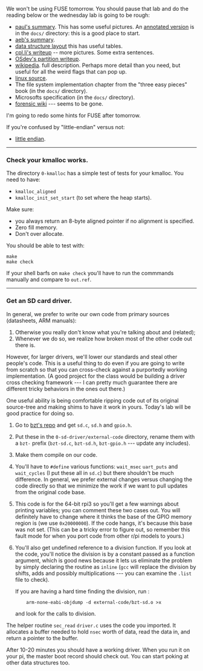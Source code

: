 We won't be using FUSE tomorrow.  You should pause that lab and do the reading below
or the wednesday lab is going to be rough:

  - [paul's summary](https://www.pjrc.com/tech/8051/ide/fat32.html).  This has
    some useful pictures.   An [annotated version](docs/pauls-fat32.annoted.pdf)
    is in the `docs/` directory: this is a good place to start.
  - [aeb's summary](https://www.win.tue.nl/~aeb/linux/fs/fat/fat-1.html).
  - [data structure layout](http://www.c-jump.com/CIS24/Slides/FileSysDataStructs/FileSysDataStructs.html) this has useful tables.
  - [cpl.li's writeup](https://cpl.li/2019/mbrfat/) -- more pictures.  Some
    extra sentences.
  - [OSdev's partition writeup](https://wiki.osdev.org/Partition_Table).
  -  [wikipedia](https://en.wikipedia.org/wiki/Design_of_the_FAT_file_system).
     full description.  Perhaps more detail than you need, but useful
     for all the weird flags that can pop up.
  - [linux source](https://elixir.bootlin.com/linux/latest/source/fs/fat/dir.c).
  - The file system implementation chapter from the "three easy pieces" book 
    (in the `docs/` directory).
  - Microsofts specification (in the `docs/` directory).
  - [forensic wiki](https://www.forensicswiki.org/wiki/FAT) --- seems to be gone.

I'm going to redo some hints for FUSE after tomorrow.

If you're confused by "little-endian" versus not:
  - [little endian](https://en.wikipedia.org/wiki/Endianness#Little-endian).

--------------------------------------------------------------------------
### Check your kmalloc works.

The directory `0-kmalloc` has a simple test of tests for your kmalloc.  You
need to have:
  - `kmalloc_aligned`
  - `kmalloc_init_set_start` (to set where the heap starts).

Make sure:
  - you always return an 8-byte aligned pointer if no alignment is specified.
  - Zero fill memory.
  - Don't over allocate.

You should be able to test with:

    make
    make check

If your shell barfs on `make check` you'll have to run the commmands manually
and compare to `out.ref`.

--------------------------------------------------------------------------
### Get an SD card driver.

In general, we prefer to write our own code from primary sources
(datasheets, ARM manuals):
  1. Otherwise you really don't know what you're talking about and (related);
  2. Whenever we do so, we realize how broken most of the other code out there is.

However, for larger drivers, we'll lower our standards and steal other
people's code.   This is a useful thing to do even if you are going to
write from scratch so that you can cross-check against a purportedly
working implementation.  (A good project for the class would be building
a driver cross checking framework --- I can pretty much guarantee there
are different tricky behaviors in the ones out there.)

One useful ability is being comfortable ripping code out of its original
source-tree and making shims to have it work in yours.  Today's lab will
be good practice for doing so.

   1. Go to 
      [bzt's repo](https://github.com/bztsrc/raspi3-tutorial/tree/master/15_writesector)
      and get `sd.c`, `sd.h` and `gpio.h`.

   2. Put these in the `0-sd-driver/external-code` directory, rename them with 
      a `bzt-` prefix (`bzt-sd.c`, `bzt-sd.h`, `bzt-gpio.h` --- update any includes).

   3. Make them compile on our code.

   4. You'll have to `#define` various functions: `wait_msec` `uart_puts` and 
      `wait_cycles` (I put these all in `sd.c`)
      but there shouldn't be much difference.    In general, we prefer
      external changes versus changing the code directly so that we minimize
      the work if we want to pull updates from the original code base.

   5. This code is for the 64-bit rpi3 so you'll get a few warnings about
      printing variables; you can comment these two cases out.  You will 
      definitely have to change where it thinks the base of the GPIO memory region
      is (we use
      `0x20000000`).  If the code hangs, it's because this base was not set.
      (This can be a tricky error to figure out, so remember this fault mode
      for when you port code from other r/pi models to yours.)

   6. You'll also get undefined reference to a division function.
      If you look at the code, you'll notice the division is by a constant
      passed as a function argument, which is good news
      because it lets us eliminate the problem by simply declaring the 
      routine as `inline` (`gcc` will replace the division by shifts, 
      adds and possibly multiplications --- you can examine the `.list`
      file to check).  

      If you are having a hard time finding the 
      division, run :

              arm-none-eabi-objdump -d external-code/bzt-sd.o >x

      and look for the calls to division.

The helper routine `sec_read` `driver.c` uses the code you imported.
It allocates a buffer needed to hold `nsec` worth of data, read the data
in, and return a pointer to the buffer.

After 10-20 minutes you should have a working driver.  When you run it on
your pi, the master boot record should check out.  You can start poking
at other data structures too.
